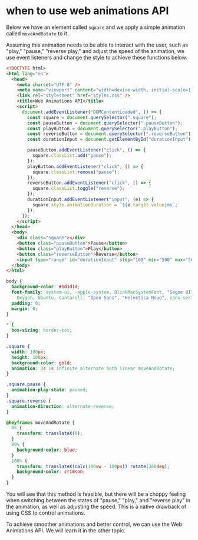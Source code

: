 # when to use web animations API

Below we have an element called `square` and we apply a simple animation called `moveAndRotate` to it.

Assuming this animation needs to be able to interact with the user, such as "play," "pause," "reverse play," and adjust the speed of the animation, we use event listeners and change the style to achieve these functions below.

```html
<!DOCTYPE html>
<html lang="en">
  <head>
    <meta charset="UTF-8" />
    <meta name="viewport" content="width=device-width, initial-scale=1.0" />
    <link rel="stylesheet" href="styles.css" />
    <title>Web Animations API</title>
    <script>
      document.addEventListener("DOMContentLoaded", () => {
        const square = document.querySelector(".square");
        const pauseButton = document.querySelector(".pauseButton");
        const playButton = document.querySelector(".playButton");
        const reverseButton = document.querySelector(".reverseButton");
        const durationInput = document.getElementById("durationInput");

        pauseButton.addEventListener("click", () => {
          square.classList.add("pause");
        });
        playButton.addEventListener("click", () => {
          square.classList.remove("pause");
        });
        reverseButton.addEventListener("click", () => {
          square.classList.toggle("reverse");
        });
        durationInput.addEventListener("input", (e) => {
          square.style.animationDuration = `${e.target.value}ms`;
        });
      });
    </script>
  </head>
  <body>
    <div class="square"></div>
    <button class="pauseButton">Pause</button>
    <button class="playButton">Play</button>
    <button class="reverseButton">Reverse</button>
    <input type="range" id="durationInput" step="100" min="500" max="5000" />
  </body>
</html>
```


```css
body {
  background-color: #1d1d1d;
  font-family: system-ui, -apple-system, BlinkMacSystemFont, "Segoe UI", Roboto,
    Oxygen, Ubuntu, Cantarell, "Open Sans", "Helvetica Neue", sans-serif;
  padding: 0;
  margin: 0;
}

* {
  box-sizing: border-box;
}

.square {
  width: 100px;
  height: 100px;
  background-color: gold;
  animation: 3s 1s infinite alternate both linear moveAndRotate;
}

.square.pause {
  animation-play-state: paused;
}
.square.reverse {
  animation-direction: alternate-reverse;
}

@keyframes moveAndRotate {
  0% {
    transform: translateX(0);
  }
  80% {
    background-color: blue;
  }
  100% {
    transform: translateX(calc(100vw - 100px)) rotate(360deg);
    background-color: crimson;
  }
}
```

You will see that this method is feasible, but there will be a choppy feeling when switching between the states of "pause," "play," and "reverse play" in the animation, as well as adjusting the speed. This is a native drawback of using CSS to control animations.

To achieve smoother animations and better control, we can use the Web Animations API. We will learn it in the other topic.

```
